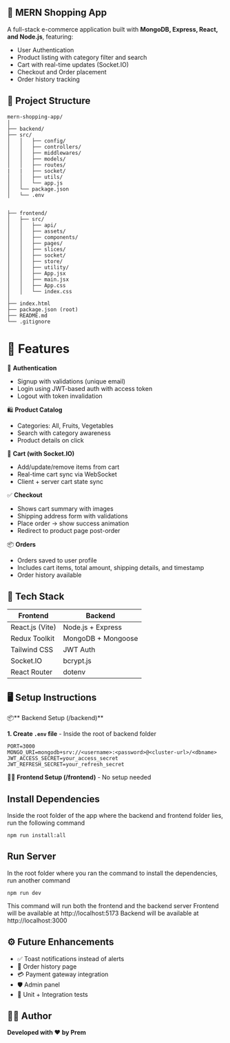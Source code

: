 ## 🛒 MERN Shopping App
A full-stack e-commerce application built with **MongoDB, Express, React, and Node.js**, featuring:
- User Authentication
- Product listing with category filter and search
- Cart with real-time updates (Socket.IO)
- Checkout and Order placement
- Order history tracking

## 📁 Project Structure
```
mern-shopping-app/
│
├── backend/
├── src/
│   │   ├── config/
│   │   ├── controllers/
│   │   ├── middlewares/
│   │   ├── models/
│   │   ├── routes/
|   |   ├── socket/
│   │   ├── utils/
│   │   └── app.js
│   └── package.json
│   └── .env


├── frontend/
│   ├── src/
│   │   ├── api/
│   │   ├── assets/
│   │   ├── components/
│   │   ├── pages/
│   │   ├── slices/
│   │   ├── socket/
│   │   ├── store/
│   │   ├── utility/
│   │   ├── App.jsx
│   │   ├── main.jsx
│   │   ├── App.css
│   │   └── index.css
│
├── index.html
├── package.json (root)
├── README.md
└── .gitignore
```
# 🚀 Features

🔐 **Authentication**
- Signup with validations (unique email)
- Login using JWT-based auth with access token
- Logout with token invalidation

🛍️ **Product Catalog**
- Categories: All, Fruits, Vegetables
- Search with category awareness
- Product details on click

🛒 **Cart (with Socket.IO)**
- Add/update/remove items from cart
- Real-time cart sync via WebSocket
- Client + server cart state sync

✅ **Checkout**
- Shows cart summary with images
- Shipping address form with validations
- Place order → show success animation
- Redirect to product page post-order

📦 **Orders**
- Orders saved to user profile
- Includes cart items, total amount, shipping details, and timestamp
- Order history available

## 🔧 Tech Stack

| Frontend        | Backend            |
| --------------- | ------------------ |
| React.js (Vite) | Node.js + Express  |
| Redux Toolkit   | MongoDB + Mongoose |
| Tailwind CSS    | JWT Auth           |
| Socket.IO       | bcrypt.js          |
| React Router    | dotenv             |


## 🖥️ Setup Instructions

📦** Backend Setup (/backend)**

**1. Create ```.env``` file** - Inside the root of backend folder
```
PORT=3000
MONGO_URI=mongodb+srv://<username>:<password>@<cluster-url>/<dbname>
JWT_ACCESS_SECRET=your_access_secret
JWT_REFRESH_SECRET=your_refresh_secret
```
🧑‍🎨 **Frontend Setup (/frontend)** - No setup needed

## Install Dependencies
Inside the root folder of the app where the backend and frontend folder lies, run the following command
```
npm run install:all
```

## Run Server
In the root folder where you ran the command to install the dependencies, run another command
```
npm run dev
```

This command will run both the frontend and the backend server
Frontend will be available at http://localhost:5173
Backend will be available at http://localhost:3000

## ⚙️ Future Enhancements
- ✅ Toast notifications instead of alerts
- 🧾 Order history page
- 💳 Payment gateway integration
- 🛡️ Admin panel
- 🧪 Unit + Integration tests


## 👨‍💻 Author
**Developed with ❤️ by Prem**















